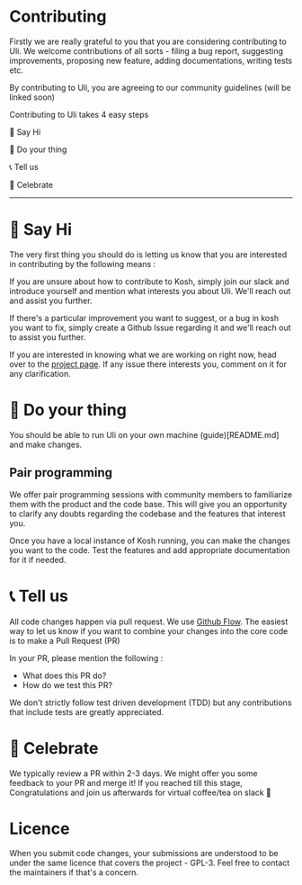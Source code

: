# Contributing

Firstly we are really grateful to you that you are considering contributing to Uli. We welcome contributions of all sorts - filing a bug report, suggesting improvements, proposing new feature, adding documentations, writing tests etc.

By contributing to Uli, you are agreeing to our community guidelines (will be linked soon)

Contributing to Uli takes 4 easy steps

👋 Say Hi

🔨 Do your thing

📞 Tell us

🎉 Celebrate

---

# 👋 Say Hi

The very first thing you should do is letting us know that you are interested in contributing by the following means :

If you are unsure about how to contribute to Kosh, simply join our slack and introduce yourself and mention what interests you about Uli. We'll reach out and assist you further.

If there's a particular improvement you want to suggest, or a bug in kosh you want to fix, simply create a Github Issue regarding it and we'll reach out to assist you further.

If you are interested in knowing what we are working on right now, head over to the [project page](https://github.com/tattle-made/OGBV/projects?type=beta). If any issue there interests you, comment on it for any clarification.

# 🔨 Do your thing
You should be able to run Uli on your own machine (guide)[README.md] and make changes.


## Pair programming

We offer pair programming sessions with community members to familiarize them with the product and the code base. This will give you an opportunity to clarify any doubts regarding the codebase and the features that interest you.

Once you have a local instance of Kosh running, you can make the changes you want to the code. Test the features and add appropriate documentation for it if needed.

# 📞 Tell us

All code changes happen via pull request. We use [Github Flow](https://guides.github.com/introduction/flow/). The easiest way to let us know if you want to combine your changes into the core code is to make a Pull Request (PR)

In your PR, please mention the following :

- What does this PR do?
- How do we test this PR?

We don't strictly follow test driven development (TDD) but any contributions that include tests are greatly appreciated.

# 🎉 Celebrate

We typically review a PR within 2-3 days. We might offer you some feedback to your PR and merge it! If you reached till this stage, Congratulations and join us afterwards for virtual coffee/tea on slack 🙂

# Licence

When you submit code changes, your submissions are understood to be under the same licence that covers the project - GPL-3. Feel free to contact the maintainers if that's a concern.
